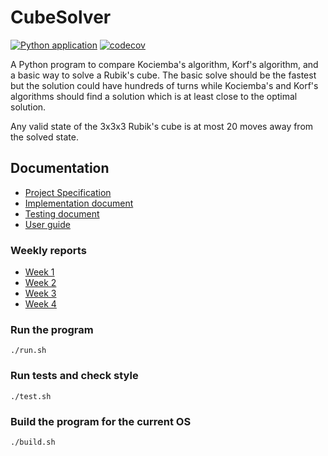 # CubeSolver  

[![Python application](https://github.com/Valokoodari/CubeSolver/actions/workflows/python-app.yml/badge.svg)](https://github.com/Valokoodari/CubeSolver/actions/workflows/python-app.yml)
[![codecov](https://codecov.io/gh/Valokoodari/CubeSolver/branch/main/graph/badge.svg?token=YK2TYFN4JL)](https://codecov.io/gh/Valokoodari/CubeSolver)

A Python program to compare Kociemba's algorithm, Korf's algorithm, and a basic 
way to solve a Rubik's cube. The basic solve should be the fastest but the 
solution could have hundreds of turns while Kociemba's and Korf's algorithms 
should find a solution which is at least close to the optimal solution.  

Any valid state of the 3x3x3 Rubik's cube is at most 20 moves away from the 
solved state.

## Documentation  
- [Project Specification](docs/specification.md)  
- [Implementation document](docs/implementation.md)  
- [Testing document](docs/testing.md)  
- [User guide](docs/guide.md)  

### Weekly reports  
- [Week 1](docs/week_1.md)  
- [Week 2](docs/week_2.md)  
- [Week 3](docs/week_3.md)  
- [Week 4](docs/week_4.md)  

### Run the program
```
./run.sh
```

### Run tests and check style
```
./test.sh
```  

### Build the program for the current OS
```
./build.sh
```
